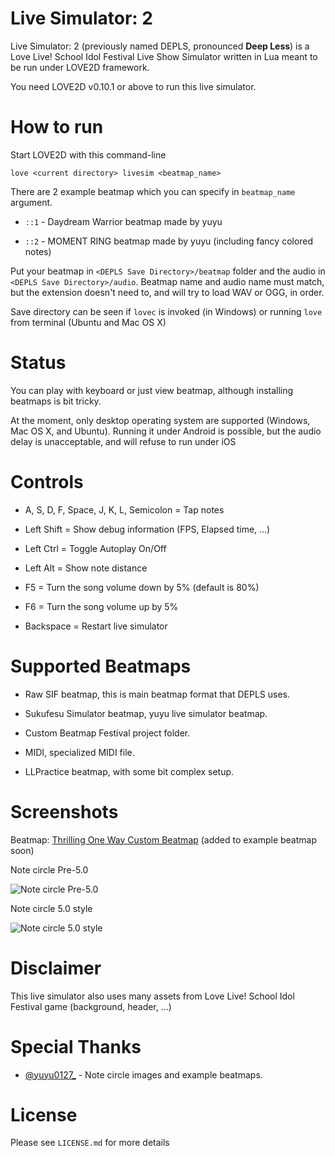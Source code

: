 Live Simulator: 2
=================

Live Simulator: 2 (previously named DEPLS, pronounced **Deep Less**) is a Love Live! School Idol Festival Live Show
Simulator written in Lua meant to be run under LOVE2D framework.

You need LOVE2D v0.10.1 or above to run this live simulator.

How to run
==========

Start LOVE2D with this command-line

    love <current directory> livesim <beatmap_name>

There are 2 example beatmap which you can specify in `beatmap_name` argument.

* `::1` - Daydream Warrior beatmap made by yuyu

* `::2` - MOMENT RING beatmap made by yuyu (including fancy colored notes)

Put your beatmap in `<DEPLS Save Directory>/beatmap` folder and the audio in `<DEPLS Save Directory>/audio`.
Beatmap name and audio name must match, but the extension doesn't need to, and will try to load WAV or OGG, in order.

Save directory can be seen if `lovec` is invoked (in Windows) or running `love` from terminal (Ubuntu and Mac OS X)

Status
======

You can play with keyboard or just view beatmap, although installing beatmaps is bit tricky.

At the moment, only desktop operating system are supported (Windows, Mac OS X, and Ubuntu).
Running it under Android is possible, but the audio delay is unacceptable, and will refuse to run under iOS

Controls
========

* A, S, D, F, Space, J, K, L, Semicolon = Tap notes

* Left Shift = Show debug information (FPS, Elapsed time, ...)

* Left Ctrl = Toggle Autoplay On/Off

* Left Alt = Show note distance

* F5 = Turn the song volume down by 5% (default is 80%)

* F6 = Turn the song volume up by 5%

* Backspace = Restart live simulator

Supported Beatmaps
==================

* Raw SIF beatmap, this is main beatmap format that DEPLS uses.

* Sukufesu Simulator beatmap, yuyu live simulator beatmap.

* Custom Beatmap Festival project folder.

* MIDI, specialized MIDI file.

* LLPractice beatmap, with some bit complex setup.

Screenshots
===========

Beatmap: [Thrilling One Way Custom Beatmap](https://www.youtube.com/watch?v=xfWGjFo5dy8) (added to example beatmap soon)

Note circle Pre-5.0

![Note circle Pre-5.0](http://i.imgur.com/qTe7zaW.png)

Note circle 5.0 style

![Note circle 5.0 style](http://i.imgur.com/6GbKrrw.png)

Disclaimer
==========

This live simulator also uses many assets from Love Live! School Idol Festival game (background, header, ...)

Special Thanks
==============

* [@yuyu0127_](https://twitter.com/yuyu0127_) - Note circle images and example beatmaps.

License
=======

Please see `LICENSE.md` for more details
